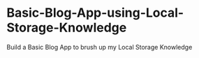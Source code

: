 # Basic-Blog-App-using-Local-Storage-Knowledge
Build a Basic Blog App to brush up my Local Storage Knowledge
